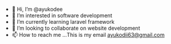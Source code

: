 - 👋 Hi, I’m @ayukodee 
- 👀 I’m interested in software development
- 🌱 I’m currently learning laravel framework
- 💞️ I’m looking to collaborate on website development
- 📫 How to reach me ...This is my email ayukodii63@gmail.com

<!---
ayukodee/ayukodee is a ✨ special ✨ repository because its `README.md` (this file) appears on your GitHub profile.
You can click the Preview link to take a look at your changes.
--->
